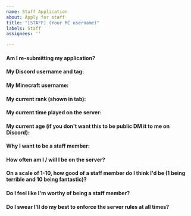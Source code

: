 ```yaml
---
name: Staff Application
about: Apply for staff
title: "[STAFF] (Your MC username)"
labels: Staff
assignees: ''

---
```


<!--- If an application is declined, you may submit it again in 1 month. Make sure you meet the requirements (/staff command in-game) before applying. If the application isn't responded to quickly, it may be because we want to give it some more time before making a decision. Be patient. --->

#### Am I re-submitting my application?
<!--- Write your answer on this line --->

#### My Discord username and tag:


#### My Minecraft username:


#### My current rank (shown in tab):


#### My current time played on the server:


#### My current age (if you don't want this to be public DM it to me on Discord):
<!--- Please note that you MUST be over the age of 13 to apply as you can't have a GitHub account if you're under 13 --->


#### Why I want to be a staff member:


#### How often am I / will I be on the server?


#### On a scale of 1-10, how good of a staff member do I think I'd be (1 being terrible and 10 being fantastic)?


#### Do I feel like I'm worthy of being a staff member?


#### Do I swear I'll do my best to enforce the server rules at all times?
